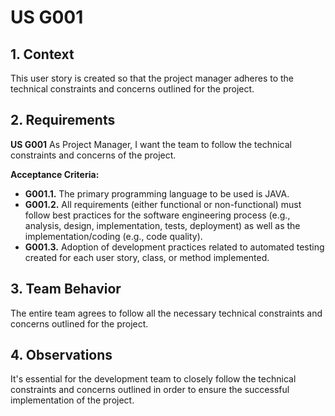 # US G001

## 1. Context

This user story is created so that the project manager adheres to the technical constraints and concerns outlined for the project.

## 2. Requirements

**US G001** As Project Manager, I want the team to follow the technical constraints and concerns of the project.

**Acceptance Criteria:**

- **G001.1.** The primary programming language to be used is JAVA.
- **G001.2.** All requirements (either functional or non-functional) must follow best practices for the software engineering process (e.g., analysis, design, implementation, tests, deployment) as well as the implementation/coding (e.g., code quality).
- **G001.3.** Adoption of development practices related to automated testing created for each user story, class, or method implemented.

## 3. Team Behavior

The entire team agrees to follow all the necessary technical constraints and concerns outlined for the project.


## 4. Observations

It's essential for the development team to closely follow the technical constraints and concerns outlined in order to ensure the successful implementation of the project.